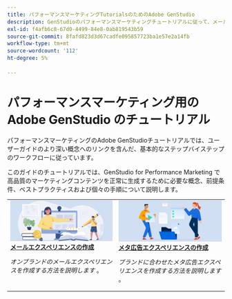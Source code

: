 ```yaml
---
title: パフォーマンスマーケティングTutorialsのためのAdobe GenStudio
description: GenStudioのパフォーマンスマーケティングチュートリアルに従って、メールエクスペリエンスの作成など、エンドツーエンドのプロセスを完了する方法を説明します。
exl-id: f4afb6c8-67d0-4499-84e8-0ab819543b59
source-git-commit: 8fafd823d3d67cadfe095857723ba1e57e2a14fb
workflow-type: tm+mt
source-wordcount: '112'
ht-degree: 5%

---
```


# パフォーマンスマーケティング用の Adobe GenStudio のチュートリアル

パフォーマンスマーケティングのAdobe GenStudioチュートリアルでは、ユーザーガイドのより深い概念へのリンクを含んだ、基本的なステップバイステップのワークフローに従っています。

このガイドのチュートリアルでは、GenStudio for Performance Marketing で高品質のマーケティングコンテンツを正常に生成するために必要な概念、前提条件、ベストプラクティスおよび個々の手順について説明します。

<table style="table-layout:fixed">
<td valign="top">
   <div>
      <a href="create-email-experience.md">
      <img alt="アイデア，本，鉛筆，コンピューター" src="../assets/card-create-assets.png">
      <strong> メールエクスペリエンスの作成 </strong>
      </a>
   </div>
   <p>
      <em> オンブランドのメールエクスペリエンスを作成する方法を説明します </em>。
   </p>
</td>
<td valign="top">
   <div>
      <a href="create-meta-ad.md">
      <img alt="アイデア，本，鉛筆，コンピューター" src="../assets/card-manage-content.png">
      <strong> メタ広告エクスペリエンスの作成 </strong>
      </a>
   </div>
   <p>
      <em> ブランドに合わせたメタ広告エクスペリエンスを作成する方法を説明します </em>。
   </p>
</td><!-- 
<td valign="top">
   <div>
      <a href="create-email-experience.md">
      <img alt="Ideas, books, pencil, computer" src="../assets/card-create-assets.png">
      <strong>Create an email experience</strong>
      </a>
   </div>
   <p>
      <em>Learn how to create an on-brand Email experience.</em>
   </p>
</td> -->
</table>
